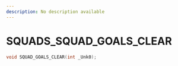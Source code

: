 ```yaml
---
description: No description available 
---
```


# SQUADS\_SQUAD_GOALS_CLEAR

```cpp
void SQUAD_GOALS_CLEAR(int _Unk0);
```